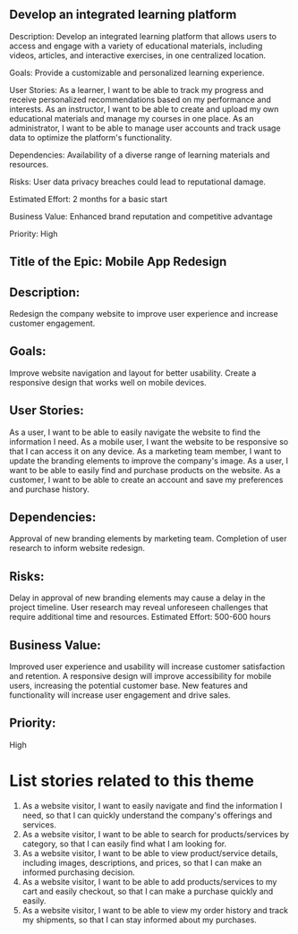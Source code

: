 ## Develop an integrated learning platform

Description: Develop an integrated learning platform that allows users to access and engage with a variety of educational materials, including videos, articles, and interactive exercises, in one centralized location.

Goals: Provide a customizable and personalized learning experience.

User Stories: As a learner, I want to be able to track my progress and receive personalized recommendations based on my performance and interests. As an instructor, I want to be able to create and upload my own educational materials and manage my courses in one place. As an administrator, I want to be able to manage user accounts and track usage data to optimize the platform's functionality.

Dependencies: Availability of a diverse range of learning materials and resources.

Risks: User data privacy breaches could lead to reputational damage.

Estimated Effort: 2 months for a basic start

Business Value: Enhanced brand reputation and competitive advantage

Priority: High

## Title of the Epic: Mobile App Redesign

## Description: 
Redesign the company website to improve user experience and increase customer engagement.

## Goals:
Improve website navigation and layout for better usability.
Create a responsive design that works well on mobile devices.

## User Stories:
As a user, I want to be able to easily navigate the website to find the information I need.
As a mobile user, I want the website to be responsive so that I can access it on any device.
As a marketing team member, I want to update the branding elements to improve the company's image.
As a user, I want to be able to easily find and purchase products on the website.
As a customer, I want to be able to create an account and save my preferences and purchase history.

## Dependencies:
Approval of new branding elements by marketing team.
Completion of user research to inform website redesign.

## Risks:
Delay in approval of new branding elements may cause a delay in the project timeline.
User research may reveal unforeseen challenges that require additional time and resources.
Estimated Effort: 500-600 hours

## Business Value:
Improved user experience and usability will increase customer satisfaction and retention.
A responsive design will improve accessibility for mobile users, increasing the potential customer base.
New features and functionality will increase user engagement and drive sales.

## Priority: 
High

# List stories related to this theme
  1. As a website visitor, I want to easily navigate and find the information I need, so that I can quickly understand the company's offerings and services.
  2. As a website visitor, I want to be able to search for products/services by category, so that I can easily find what I am looking for.
  3. As a website visitor, I want to be able to view product/service details, including images, descriptions, and prices, so that I can make an informed purchasing          decision.
  4. As a website visitor, I want to be able to add products/services to my cart and easily checkout, so that I can make a purchase quickly and easily.
  5. As a website visitor, I want to be able to view my order history and track my shipments, so that I can stay informed about my purchases.
